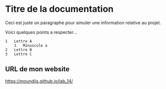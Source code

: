 # Titre de la documentation
Ceci est juste un paragraphe pour simuler une information relative au projet.

Voici quelques points a respecter...

    1   Lettre A
        1   Minuscule a
    2   Lettre B
    3   Lettre C


## URL de mon website

https://moundjis.github.io/lab_14/